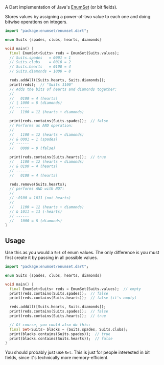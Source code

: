 A Dart implementation of Java's [EnumSet](https://docs.oracle.com/javase/8/docs/api/java/util/EnumSet.html) (or bit fields).

Stores values by assigning a power-of-two value to each one and doing bitwise operations on integers. 

```dart
import "package:enumset/enumset.dart";

enum Suits {spades, clubs, hearts, diamonds}

void main() {
  final EnumSet<Suits> reds = EnumSet(Suits.values);
  // Suits.spades   = 0001 = 1
  // Suits.clubs    = 0010 = 2
  // Suits.hearts   = 0100 = 4
  // Suits.diamonds = 1000 = 8

  reds.addAll([Suits.hearts, Suits.diamonds]);
  print(reds);  // "Suits 1100"
  // Adds the bits of hearts and diamonds together: 
  //
  //   0100 = 4 (hearts)
  // | 1000 = 8 (diamonds)
  // ------
  //   1100 = 12 (hearts + diamonds)

  print(reds.contains(Suits.spades));  // false
  // Performs an AND operation:
  //
  //   1100 = 12 (hearts + diamonds)
  // & 0001 = 1 (spades)
  // ------
  //   0000 = 0 (false)

  print(reds.contains(Suits.hearts));  // true
  //   1100 = 12 (hearts + diamonds)
  // & 0100 = 4 (hearts)
  // ------
  //   0100 = 4 (hearts)

  reds.remove(Suits.hearts);
  // performs AND with NOT: 
  // 
  // ~0100 = 1011 (not hearts)
  // 
  //   1100 = 12 (hearts + diamonds)
  // & 1011 = 11 (-hearts)
  // ------
  //   1000 = 8 (diamonds)
}
```

## Usage

Use this as you would a `Set` of enum values. The only difference is you must first create it by passing in all possible values.

```dart
import "package:enumset/enumset.dart";

enum Suits {spades, clubs, hearts, diamonds}

void main() {
  final EnumSet<Suits> reds = EnumSet(Suits.values);  // empty
  print(reds.contains(Suits.spades));  // false
  print(reds.contains(Suits.hearts));  // false (it's empty)

  reds.addAll([Suits.hearts, Suits.diamonds]);
  print(reds.contains(Suits.spades));  // false
  print(reds.contains(Suits.hearts));  // true

  // Of course, you could also do this:
  final Set<Suits> blacks = {Suits.spades, Suits.clubs};
  print(blacks.contains(Suits.spades));  // true
  print(blacks.contains(Suits.hearts));  // false
}
```

You should probably just use `Set`. This is just for people interested in bit fields, since it's technically more memory-efficient.